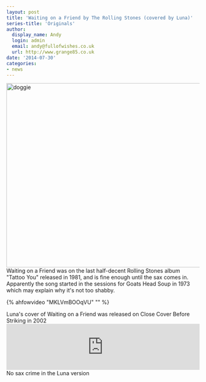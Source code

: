 ```yaml
---
layout: post
title: 'Waiting on a Friend by The Rolling Stones (covered by Luna)'
series-title: 'Originals'
author:
  display_name: Andy
  login: admin
  email: andy@fullofwishes.co.uk
  url: http://www.grange85.co.uk
date: '2014-07-30'
categories:
- news
---
```

<p><a href="https://www.flickr.com/photos/grange85/208210422" title="doggie by Andy Aldridge, on Flickr"><img class="aligncenter" src="https://farm1.staticflickr.com/59/208210422_670a6fea0a_z.jpg" width="640" height="480" alt="doggie"></a><br />
Waiting on a Friend was on the last half-decent Rolling Stones album "Tattoo You" released in 1981, and is fine enough until the sax comes in. Apparently the song started in the sessions for Goats Head Soup in 1973 which may explain why it's not too shabby.<br />

{% ahfowvideo "MKLVmBOOqVU" "" %}

<p>Luna's cover of Waiting on a Friend was released on Close Cover Before Striking in 2002<br />
<iframe style="border: 0; width: 100%; height: 120px;" src="https://bandcamp.com/EmbeddedPlayer/album=3884059705/size=large/bgcol=ffffff/linkcol=0687f5/tracklist=false/artwork=small/track=1581795912/transparent=true/" seamless><a href="http://luna.bandcamp.com/album/close-cover-before-striking">Close Cover Before Striking by Luna</a></iframe><br />
No sax crime in the Luna version</p>
